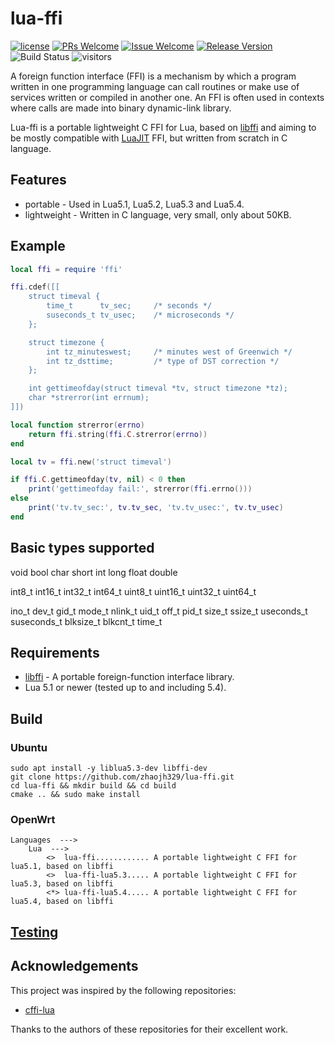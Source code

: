 # lua-ffi

[1]: https://img.shields.io/badge/license-MIT-brightgreen.svg?style=plastic
[2]: /LICENSE
[3]: https://img.shields.io/badge/PRs-welcome-brightgreen.svg?style=plastic
[4]: https://github.com/zhaojh329/lua-ffi/pulls
[5]: https://img.shields.io/badge/Issues-welcome-brightgreen.svg?style=plastic
[6]: https://github.com/zhaojh329/lua-ffi/issues/new
[7]: https://img.shields.io/badge/release-1.1.0-blue.svg?style=plastic
[8]: https://github.com/zhaojh329/lua-ffi/releases
[9]: https://github.com/zhaojh329/lua-ffi/workflows/build/badge.svg

[![license][1]][2]
[![PRs Welcome][3]][4]
[![Issue Welcome][5]][6]
[![Release Version][7]][8]
![Build Status][9]
![visitors](https://visitor-badge.laobi.icu/badge?page_id=zhaojh329.lua-ffi)

[LuaJIT]: https://luajit.org/
[cffi-lua]: https://github.com/q66/cffi-lua
[libffi]: https://sourceware.org/libffi/

A foreign function interface (FFI) is a mechanism by which a program written in one programming language
can call routines or make use of services written or compiled in another one. An FFI is often used in
contexts where calls are made into binary dynamic-link library.

Lua-ffi is a portable lightweight C FFI for Lua, based on [libffi] and aiming to be mostly compatible
with [LuaJIT] FFI, but written from scratch in C language.

## Features

* portable - Used in Lua5.1, Lua5.2, Lua5.3 and Lua5.4.
* lightweight - Written in C language, very small, only about 50KB.

## Example

```lua
local ffi = require 'ffi'

ffi.cdef([[
    struct timeval {
        time_t      tv_sec;     /* seconds */
        suseconds_t tv_usec;    /* microseconds */
    };

    struct timezone {
        int tz_minuteswest;     /* minutes west of Greenwich */
        int tz_dsttime;         /* type of DST correction */
    };

    int gettimeofday(struct timeval *tv, struct timezone *tz);
    char *strerror(int errnum);
]])

local function strerror(errno)
    return ffi.string(ffi.C.strerror(errno))
end

local tv = ffi.new('struct timeval')

if ffi.C.gettimeofday(tv, nil) < 0 then
    print('gettimeofday fail:', strerror(ffi.errno()))
else
    print('tv.tv_sec:', tv.tv_sec, 'tv.tv_usec:', tv.tv_usec)
end
```

## Basic types supported

void bool char short int long float double

int8_t int16_t int32_t int64_t uint8_t uint16_t uint32_t uint64_t

ino_t dev_t gid_t mode_t nlink_t uid_t off_t pid_t size_t ssize_t
useconds_t suseconds_t blksize_t blkcnt_t time_t

## Requirements

* [libffi] - A portable foreign-function interface library.
* Lua 5.1 or newer (tested up to and including 5.4).

## Build

### Ubuntu

    sudo apt install -y liblua5.3-dev libffi-dev
    git clone https://github.com/zhaojh329/lua-ffi.git
    cd lua-ffi && mkdir build && cd build
    cmake .. && sudo make install

### OpenWrt

    Languages  --->
        Lua  --->
            <>  lua-ffi............ A portable lightweight C FFI for lua5.1, based on libffi
            <>  lua-ffi-lua5.3..... A portable lightweight C FFI for lua5.3, based on libffi
            <*> lua-ffi-lua5.4..... A portable lightweight C FFI for lua5.4, based on libffi

## [Testing](/tests)

## Acknowledgements

This project was inspired by the following repositories:

- [cffi-lua]

Thanks to the authors of these repositories for their excellent work.
